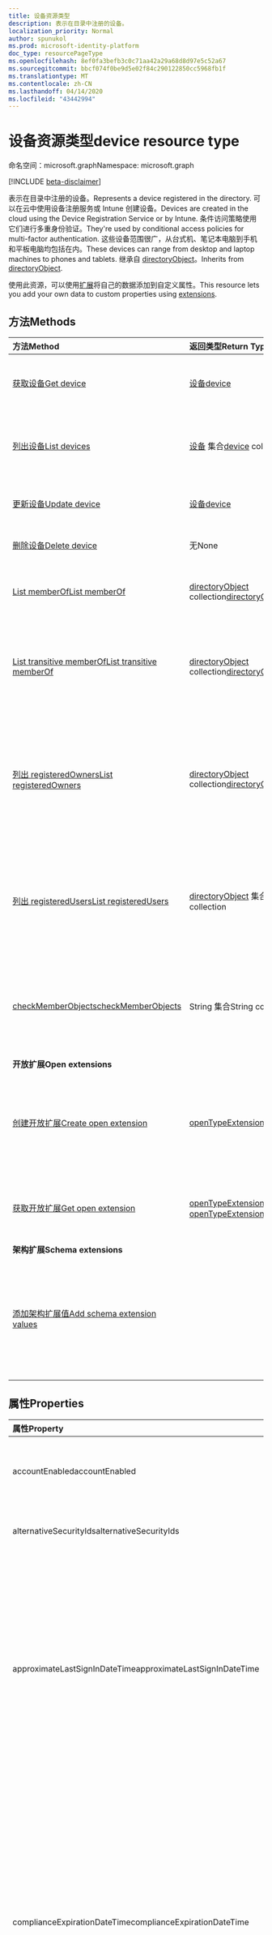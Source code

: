 ```yaml
---
title: 设备资源类型
description: 表示在目录中注册的设备。
localization_priority: Normal
author: spunukol
ms.prod: microsoft-identity-platform
doc_type: resourcePageType
ms.openlocfilehash: 8ef0fa3befb3c0c71aa42a29a68d8d97e5c52a67
ms.sourcegitcommit: bbcf074f0be9d5e02f84c290122850cc5968fb1f
ms.translationtype: MT
ms.contentlocale: zh-CN
ms.lasthandoff: 04/14/2020
ms.locfileid: "43442994"
---
```

# <a name="device-resource-type"></a><span data-ttu-id="fe796-103">设备资源类型</span><span class="sxs-lookup"><span data-stu-id="fe796-103">device resource type</span></span>

<span data-ttu-id="fe796-104">命名空间：microsoft.graph</span><span class="sxs-lookup"><span data-stu-id="fe796-104">Namespace: microsoft.graph</span></span>

[!INCLUDE [beta-disclaimer](../../includes/beta-disclaimer.md)]

<span data-ttu-id="fe796-105">表示在目录中注册的设备。</span><span class="sxs-lookup"><span data-stu-id="fe796-105">Represents a device registered in the directory.</span></span> <span data-ttu-id="fe796-106">可以在云中使用设备注册服务或 Intune 创建设备。</span><span class="sxs-lookup"><span data-stu-id="fe796-106">Devices are created in the cloud using the Device Registration Service or by Intune.</span></span> <span data-ttu-id="fe796-107">条件访问策略使用它们进行多重身份验证。</span><span class="sxs-lookup"><span data-stu-id="fe796-107">They're used by conditional access policies for multi-factor authentication.</span></span> <span data-ttu-id="fe796-108">这些设备范围很广，从台式机、笔记本电脑到手机和平板电脑均包括在内。</span><span class="sxs-lookup"><span data-stu-id="fe796-108">These devices can range from desktop and laptop machines to phones and tablets.</span></span> <span data-ttu-id="fe796-109">继承自 [directoryObject](directoryobject.md)。</span><span class="sxs-lookup"><span data-stu-id="fe796-109">Inherits from [directoryObject](directoryobject.md).</span></span>

<span data-ttu-id="fe796-110">使用此资源，可以使用[扩展](/graph/extensibility-overview)将自己的数据添加到自定义属性。</span><span class="sxs-lookup"><span data-stu-id="fe796-110">This resource lets you add your own data to custom properties using [extensions](/graph/extensibility-overview).</span></span>

## <a name="methods"></a><span data-ttu-id="fe796-111">方法</span><span class="sxs-lookup"><span data-stu-id="fe796-111">Methods</span></span>

| <span data-ttu-id="fe796-112">方法</span><span class="sxs-lookup"><span data-stu-id="fe796-112">Method</span></span>       | <span data-ttu-id="fe796-113">返回类型</span><span class="sxs-lookup"><span data-stu-id="fe796-113">Return Type</span></span>  |<span data-ttu-id="fe796-114">说明</span><span class="sxs-lookup"><span data-stu-id="fe796-114">Description</span></span>|
|:---------------|:--------|:----------|
|[<span data-ttu-id="fe796-115">获取设备</span><span class="sxs-lookup"><span data-stu-id="fe796-115">Get device</span></span>](../api/device-get.md) | [<span data-ttu-id="fe796-116">设备</span><span class="sxs-lookup"><span data-stu-id="fe796-116">device</span></span>](device.md) |<span data-ttu-id="fe796-117">读取 device 对象的属性和关系。</span><span class="sxs-lookup"><span data-stu-id="fe796-117">Read properties and relationships of device object.</span></span>|
|[<span data-ttu-id="fe796-118">列出设备</span><span class="sxs-lookup"><span data-stu-id="fe796-118">List devices</span></span>](../api/device-list.md) | <span data-ttu-id="fe796-119">[设备](device.md) 集合</span><span class="sxs-lookup"><span data-stu-id="fe796-119">[device](device.md) collection</span></span>| <span data-ttu-id="fe796-120">检索目录中的注册设备列表。</span><span class="sxs-lookup"><span data-stu-id="fe796-120">Retrieve a list of devices registered in the directory.</span></span> |
|[<span data-ttu-id="fe796-121">更新设备</span><span class="sxs-lookup"><span data-stu-id="fe796-121">Update device</span></span>](../api/device-update.md) | [<span data-ttu-id="fe796-122">设备</span><span class="sxs-lookup"><span data-stu-id="fe796-122">device</span></span>](device.md)  |<span data-ttu-id="fe796-123">更新设备对象的属性。</span><span class="sxs-lookup"><span data-stu-id="fe796-123">Update the properties of the device object.</span></span> |
|[<span data-ttu-id="fe796-124">删除设备</span><span class="sxs-lookup"><span data-stu-id="fe796-124">Delete device</span></span>](../api/device-delete.md) | <span data-ttu-id="fe796-125">无</span><span class="sxs-lookup"><span data-stu-id="fe796-125">None</span></span> |<span data-ttu-id="fe796-126">删除设备对象。</span><span class="sxs-lookup"><span data-stu-id="fe796-126">Delete the device object.</span></span> |
|[<span data-ttu-id="fe796-127">List memberOf</span><span class="sxs-lookup"><span data-stu-id="fe796-127">List memberOf</span></span>](../api/device-list-memberof.md) |<span data-ttu-id="fe796-128">[directoryObject](directoryobject.md) collection</span><span class="sxs-lookup"><span data-stu-id="fe796-128">[directoryObject](directoryobject.md) collection</span></span>| <span data-ttu-id="fe796-129">列出设备是其直接成员的组。</span><span class="sxs-lookup"><span data-stu-id="fe796-129">List the groups that the device is a direct member of.</span></span> |
|[<span data-ttu-id="fe796-130">List transitive memberOf</span><span class="sxs-lookup"><span data-stu-id="fe796-130">List transitive memberOf</span></span>](../api/device-list-transitivememberof.md) |<span data-ttu-id="fe796-131">[directoryObject](directoryobject.md) collection</span><span class="sxs-lookup"><span data-stu-id="fe796-131">[directoryObject](directoryobject.md) collection</span></span>| <span data-ttu-id="fe796-132">列出设备所属的组。</span><span class="sxs-lookup"><span data-stu-id="fe796-132">List the groups that the device is a member of.</span></span> <span data-ttu-id="fe796-133">此操作是可传递的。</span><span class="sxs-lookup"><span data-stu-id="fe796-133">This operation is transitive.</span></span> |
|[<span data-ttu-id="fe796-134">列出 registeredOwners</span><span class="sxs-lookup"><span data-stu-id="fe796-134">List registeredOwners</span></span>](../api/device-list-registeredowners.md) |<span data-ttu-id="fe796-135">[directoryObject](directoryobject.md) collection</span><span class="sxs-lookup"><span data-stu-id="fe796-135">[directoryObject](directoryobject.md) collection</span></span>| <span data-ttu-id="fe796-136">通过 registeredOwners 导航属性，获取身份为设备注册所有者的用户。</span><span class="sxs-lookup"><span data-stu-id="fe796-136">Get the users that are registered owners of the device from the registeredOwners navigation property.</span></span>|
|[<span data-ttu-id="fe796-137">列出 registeredUsers</span><span class="sxs-lookup"><span data-stu-id="fe796-137">List registeredUsers</span></span>](../api/device-list-registeredusers.md) |<span data-ttu-id="fe796-138">[directoryObject](directoryobject.md) 集合</span><span class="sxs-lookup"><span data-stu-id="fe796-138">[directoryObject](directoryobject.md) collection</span></span>| <span data-ttu-id="fe796-139">从 registeredUsers 导航属性获取设备的注册用户。</span><span class="sxs-lookup"><span data-stu-id="fe796-139">Get the registered users of the device from the registeredUsers navigation property.</span></span>|
|[<span data-ttu-id="fe796-140">checkMemberObjects</span><span class="sxs-lookup"><span data-stu-id="fe796-140">checkMemberObjects</span></span>](../api/device-checkmemberobjects.md) | <span data-ttu-id="fe796-141">String 集合</span><span class="sxs-lookup"><span data-stu-id="fe796-141">String collection</span></span> | <span data-ttu-id="fe796-142">检查组、目录角色或管理单元对象列表中的成员身份。</span><span class="sxs-lookup"><span data-stu-id="fe796-142">Check for membership in a list of group, directory role, or administrative unit objects.</span></span> |
|<span data-ttu-id="fe796-143">**开放扩展**</span><span class="sxs-lookup"><span data-stu-id="fe796-143">**Open extensions**</span></span>| | |
|[<span data-ttu-id="fe796-144">创建开放扩展</span><span class="sxs-lookup"><span data-stu-id="fe796-144">Create open extension</span></span>](../api/opentypeextension-post-opentypeextension.md) |[<span data-ttu-id="fe796-145">openTypeExtension</span><span class="sxs-lookup"><span data-stu-id="fe796-145">openTypeExtension</span></span>](opentypeextension.md)| <span data-ttu-id="fe796-146">创建开放扩展，并将自定义属性添加到新资源或现有资源。</span><span class="sxs-lookup"><span data-stu-id="fe796-146">Create an open extension and add custom properties to a new or existing resource.</span></span>|
|[<span data-ttu-id="fe796-147">获取开放扩展</span><span class="sxs-lookup"><span data-stu-id="fe796-147">Get open extension</span></span>](../api/opentypeextension-get.md) |<span data-ttu-id="fe796-148">[openTypeExtension](opentypeextension.md) 集合</span><span class="sxs-lookup"><span data-stu-id="fe796-148">[openTypeExtension](opentypeextension.md) collection</span></span>| <span data-ttu-id="fe796-149">获取扩展名称标识的开放扩展。</span><span class="sxs-lookup"><span data-stu-id="fe796-149">Get an open extension identified by the extension name.</span></span>|
|<span data-ttu-id="fe796-150">**架构扩展**</span><span class="sxs-lookup"><span data-stu-id="fe796-150">**Schema extensions**</span></span>| | |
|[<span data-ttu-id="fe796-151">添加架构扩展值</span><span class="sxs-lookup"><span data-stu-id="fe796-151">Add schema extension values</span></span>](/graph/extensibility-schema-groups) || <span data-ttu-id="fe796-152">创建架构扩展定义，然后使用它向资源添加自定义键入数据。</span><span class="sxs-lookup"><span data-stu-id="fe796-152">Create a schema extension definition and then use it to add custom typed data to a resource.</span></span>|

## <a name="properties"></a><span data-ttu-id="fe796-153">属性</span><span class="sxs-lookup"><span data-stu-id="fe796-153">Properties</span></span>
| <span data-ttu-id="fe796-154">属性</span><span class="sxs-lookup"><span data-stu-id="fe796-154">Property</span></span>     | <span data-ttu-id="fe796-155">类型</span><span class="sxs-lookup"><span data-stu-id="fe796-155">Type</span></span>   |<span data-ttu-id="fe796-156">说明</span><span class="sxs-lookup"><span data-stu-id="fe796-156">Description</span></span>|
|:---------------|:--------|:----------|
|<span data-ttu-id="fe796-157">accountEnabled</span><span class="sxs-lookup"><span data-stu-id="fe796-157">accountEnabled</span></span>|<span data-ttu-id="fe796-158">Boolean</span><span class="sxs-lookup"><span data-stu-id="fe796-158">Boolean</span></span>| <span data-ttu-id="fe796-159">启用帐户时为 **true**，否则为 **false**。</span><span class="sxs-lookup"><span data-stu-id="fe796-159">**true** if the account is enabled; otherwise, **false**.</span></span> <span data-ttu-id="fe796-160">默认值为 true。</span><span class="sxs-lookup"><span data-stu-id="fe796-160">default is true.</span></span>|
|<span data-ttu-id="fe796-161">alternativeSecurityIds</span><span class="sxs-lookup"><span data-stu-id="fe796-161">alternativeSecurityIds</span></span>|<span data-ttu-id="fe796-162">alternativeSecurityId 集合</span><span class="sxs-lookup"><span data-stu-id="fe796-162">alternativeSecurityId collection</span></span>| <span data-ttu-id="fe796-163">仅供内部使用。</span><span class="sxs-lookup"><span data-stu-id="fe796-163">For internal use only.</span></span> <span data-ttu-id="fe796-164">不可为 null。</span><span class="sxs-lookup"><span data-stu-id="fe796-164">Not nullable.</span></span> |
|<span data-ttu-id="fe796-165">approximateLastSignInDateTime</span><span class="sxs-lookup"><span data-stu-id="fe796-165">approximateLastSignInDateTime</span></span>|<span data-ttu-id="fe796-166">DateTimeOffset</span><span class="sxs-lookup"><span data-stu-id="fe796-166">DateTimeOffset</span></span>| <span data-ttu-id="fe796-167">时间戳类型表示使用 ISO 8601 格式的日期和时间信息，并且始终采用 UTC 时间。</span><span class="sxs-lookup"><span data-stu-id="fe796-167">The timestamp type represents date and time information using ISO 8601 format and is always in UTC time.</span></span> <span data-ttu-id="fe796-168">例如，2014 年 1 月 1 日午夜 UTC 如下所示：`'2014-01-01T00:00:00Z'`。</span><span class="sxs-lookup"><span data-stu-id="fe796-168">For example, midnight UTC on Jan 1, 2014 would look like this: `'2014-01-01T00:00:00Z'`.</span></span> <span data-ttu-id="fe796-169">只读。</span><span class="sxs-lookup"><span data-stu-id="fe796-169">Read-only.</span></span> |
|<span data-ttu-id="fe796-170">complianceExpirationDateTime</span><span class="sxs-lookup"><span data-stu-id="fe796-170">complianceExpirationDateTime</span></span>|<span data-ttu-id="fe796-171">DateTimeOffset</span><span class="sxs-lookup"><span data-stu-id="fe796-171">DateTimeOffset</span></span>| <span data-ttu-id="fe796-172">设备不再符合标准时的时间戳。</span><span class="sxs-lookup"><span data-stu-id="fe796-172">The timestamp when the device is no longer deemed compliant.</span></span> <span data-ttu-id="fe796-173">时间戳类型表示使用 ISO 8601 格式的日期和时间信息，并且始终采用 UTC 时间。</span><span class="sxs-lookup"><span data-stu-id="fe796-173">The timestamp type represents date and time information using ISO 8601 format and is always in UTC time.</span></span> <span data-ttu-id="fe796-174">例如，2014 年 1 月 1 日午夜 UTC 如下所示：`'2014-01-01T00:00:00Z'`。</span><span class="sxs-lookup"><span data-stu-id="fe796-174">For example, midnight UTC on Jan 1, 2014 would look like this: `'2014-01-01T00:00:00Z'`.</span></span> <span data-ttu-id="fe796-175">只读。</span><span class="sxs-lookup"><span data-stu-id="fe796-175">Read-only.</span></span> |
|<span data-ttu-id="fe796-176">deviceId</span><span class="sxs-lookup"><span data-stu-id="fe796-176">deviceId</span></span>|<span data-ttu-id="fe796-177">Guid</span><span class="sxs-lookup"><span data-stu-id="fe796-177">Guid</span></span>| <span data-ttu-id="fe796-178">由 Azure 设备注册服务在设备注册时设置的唯一标识符。</span><span class="sxs-lookup"><span data-stu-id="fe796-178">Unique identifier set by Azure Device Registration Service at the time of registration.</span></span> |
|<span data-ttu-id="fe796-179">deviceMetadata</span><span class="sxs-lookup"><span data-stu-id="fe796-179">deviceMetadata</span></span>|<span data-ttu-id="fe796-180">String</span><span class="sxs-lookup"><span data-stu-id="fe796-180">String</span></span>| <span data-ttu-id="fe796-181">仅供内部使用。</span><span class="sxs-lookup"><span data-stu-id="fe796-181">For internal use only.</span></span> <span data-ttu-id="fe796-182">设置为 null。</span><span class="sxs-lookup"><span data-stu-id="fe796-182">Set to null.</span></span> |
|<span data-ttu-id="fe796-183">deviceVersion</span><span class="sxs-lookup"><span data-stu-id="fe796-183">deviceVersion</span></span>|<span data-ttu-id="fe796-184">Int32</span><span class="sxs-lookup"><span data-stu-id="fe796-184">Int32</span></span>| <span data-ttu-id="fe796-185">仅供内部使用。</span><span class="sxs-lookup"><span data-stu-id="fe796-185">For internal use only.</span></span> |
|<span data-ttu-id="fe796-186">displayName</span><span class="sxs-lookup"><span data-stu-id="fe796-186">displayName</span></span>|<span data-ttu-id="fe796-187">字符串</span><span class="sxs-lookup"><span data-stu-id="fe796-187">String</span></span>| <span data-ttu-id="fe796-p108">设备显示名称。必需。</span><span class="sxs-lookup"><span data-stu-id="fe796-p108">The display name for the device. Required.</span></span> |
|<span data-ttu-id="fe796-190">id</span><span class="sxs-lookup"><span data-stu-id="fe796-190">id</span></span>|<span data-ttu-id="fe796-191">String</span><span class="sxs-lookup"><span data-stu-id="fe796-191">String</span></span>|<span data-ttu-id="fe796-p109">设备唯一标识符。继承自 [directoryObject](directoryobject.md)。密钥，不可为 NULL。只读。</span><span class="sxs-lookup"><span data-stu-id="fe796-p109">The unique identifier for the device. Inherited from [directoryObject](directoryobject.md). Key, Not nullable. Read-only.</span></span>|
|<span data-ttu-id="fe796-196">isCompliant</span><span class="sxs-lookup"><span data-stu-id="fe796-196">isCompliant</span></span>|<span data-ttu-id="fe796-197">Boolean</span><span class="sxs-lookup"><span data-stu-id="fe796-197">Boolean</span></span>|<span data-ttu-id="fe796-198">如果设备符合移动设备管理 (MDM) 策略，则为 **true**；否则；为 **false**。</span><span class="sxs-lookup"><span data-stu-id="fe796-198">**true** if the device complies with Mobile Device Management (MDM) policies; otherwise, **false**.</span></span> <span data-ttu-id="fe796-199">只读。</span><span class="sxs-lookup"><span data-stu-id="fe796-199">Read-only.</span></span> <span data-ttu-id="fe796-200">这只能由 Intune 针对任何设备 OS 类型或经批准的适用于 Windows OS 设备的[MDM 应用](https://docs.microsoft.com/windows/client-management/mdm/azure-active-directory-integration-with-mdm)进行更新。</span><span class="sxs-lookup"><span data-stu-id="fe796-200">This can only be updated by Intune for any device OS type or by an [approved MDM app](https://docs.microsoft.com/windows/client-management/mdm/azure-active-directory-integration-with-mdm) for Windows OS devices.</span></span>|
|<span data-ttu-id="fe796-201">isManaged</span><span class="sxs-lookup"><span data-stu-id="fe796-201">isManaged</span></span>|<span data-ttu-id="fe796-202">Boolean</span><span class="sxs-lookup"><span data-stu-id="fe796-202">Boolean</span></span>|<span data-ttu-id="fe796-203">如果设备由移动设备管理 (MDM) 应用进行托管，则为 **true**；否则，为 **false**。</span><span class="sxs-lookup"><span data-stu-id="fe796-203">**true** if the device is managed by a Mobile Device Management (MDM) app; otherwise, **false**.</span></span> <span data-ttu-id="fe796-204">这只能由 Intune 针对任何设备 OS 类型或经批准的适用于 Windows OS 设备的[MDM 应用](https://docs.microsoft.com/windows/client-management/mdm/azure-active-directory-integration-with-mdm)进行更新。</span><span class="sxs-lookup"><span data-stu-id="fe796-204">This can only be updated by Intune for any device OS type or by an [approved MDM app](https://docs.microsoft.com/windows/client-management/mdm/azure-active-directory-integration-with-mdm) for Windows OS devices.</span></span> |
|<span data-ttu-id="fe796-205">manufacturer</span><span class="sxs-lookup"><span data-stu-id="fe796-205">manufacturer</span></span>|<span data-ttu-id="fe796-206">String</span><span class="sxs-lookup"><span data-stu-id="fe796-206">String</span></span>| <span data-ttu-id="fe796-207">设备的制造商。</span><span class="sxs-lookup"><span data-stu-id="fe796-207">Manufacturer of the device.</span></span> <span data-ttu-id="fe796-208">只读。</span><span class="sxs-lookup"><span data-stu-id="fe796-208">Read-only.</span></span> |
|<span data-ttu-id="fe796-209">mdmAppId</span><span class="sxs-lookup"><span data-stu-id="fe796-209">mdmAppId</span></span>|<span data-ttu-id="fe796-210">String</span><span class="sxs-lookup"><span data-stu-id="fe796-210">String</span></span>|<span data-ttu-id="fe796-211">用于将设备注册到 MDM 的应用程序标识符。</span><span class="sxs-lookup"><span data-stu-id="fe796-211">Application identifier used to register device into MDM.</span></span> <br><br><span data-ttu-id="fe796-212">只读。</span><span class="sxs-lookup"><span data-stu-id="fe796-212">Read-only.</span></span> <span data-ttu-id="fe796-213">支持 $filter。</span><span class="sxs-lookup"><span data-stu-id="fe796-213">Supports $filter.</span></span>|
|<span data-ttu-id="fe796-214">model</span><span class="sxs-lookup"><span data-stu-id="fe796-214">model</span></span>|<span data-ttu-id="fe796-215">String</span><span class="sxs-lookup"><span data-stu-id="fe796-215">String</span></span>| <span data-ttu-id="fe796-216">设备的模型。</span><span class="sxs-lookup"><span data-stu-id="fe796-216">Model of the device.</span></span> <span data-ttu-id="fe796-217">只读。</span><span class="sxs-lookup"><span data-stu-id="fe796-217">Read-only.</span></span> |
|<span data-ttu-id="fe796-218">onPremisesLastSyncDateTime</span><span class="sxs-lookup"><span data-stu-id="fe796-218">onPremisesLastSyncDateTime</span></span>|<span data-ttu-id="fe796-219">DateTimeOffset</span><span class="sxs-lookup"><span data-stu-id="fe796-219">DateTimeOffset</span></span>|<span data-ttu-id="fe796-220">对象最后一次与本地目录同步的时间。时间戳类型表示使用 ISO 8601 格式的日期和时间信息，并且始终采用 UTC 时区。</span><span class="sxs-lookup"><span data-stu-id="fe796-220">The last time at which the object was synced with the on-premises directory.The Timestamp type represents date and time information using ISO 8601 format and is always in UTC time.</span></span> <span data-ttu-id="fe796-221">例如，2014 年 1 月 1 日午夜 (UTC) 如下所示：`'2014-01-01T00:00:00Z'`。只读。</span><span class="sxs-lookup"><span data-stu-id="fe796-221">For example, midnight UTC on Jan 1, 2014 would look like this: `'2014-01-01T00:00:00Z'` Read-only.</span></span> |
|<span data-ttu-id="fe796-222">onPremisesSyncEnabled</span><span class="sxs-lookup"><span data-stu-id="fe796-222">onPremisesSyncEnabled</span></span>|<span data-ttu-id="fe796-223">Boolean</span><span class="sxs-lookup"><span data-stu-id="fe796-223">Boolean</span></span>|<span data-ttu-id="fe796-224">如果此对象从本地目录同步，则为 **true**；如果此对象最初从本地目录同步，但以后不再同步，则为 **false**；如果此对象从未从本地目录同步，则为 **null**（默认值）。</span><span class="sxs-lookup"><span data-stu-id="fe796-224">**true** if this object is synced from an on-premises directory; **false** if this object was originally synced from an on-premises directory but is no longer synced; **null** if this object has never been synced from an on-premises directory (default).</span></span> <span data-ttu-id="fe796-225">只读。</span><span class="sxs-lookup"><span data-stu-id="fe796-225">Read-only.</span></span>|
|<span data-ttu-id="fe796-226">operatingSystem</span><span class="sxs-lookup"><span data-stu-id="fe796-226">operatingSystem</span></span>|<span data-ttu-id="fe796-227">String</span><span class="sxs-lookup"><span data-stu-id="fe796-227">String</span></span>| <span data-ttu-id="fe796-p117">设备上操作系统的类型。必需。</span><span class="sxs-lookup"><span data-stu-id="fe796-p117">The type of operating system on the device. Required.</span></span> |
|<span data-ttu-id="fe796-230">operatingSystemVersion</span><span class="sxs-lookup"><span data-stu-id="fe796-230">operatingSystemVersion</span></span>|<span data-ttu-id="fe796-231">String</span><span class="sxs-lookup"><span data-stu-id="fe796-231">String</span></span>| <span data-ttu-id="fe796-232">设备的操作系统版本。</span><span class="sxs-lookup"><span data-stu-id="fe796-232">Operating system version of the device.</span></span> <span data-ttu-id="fe796-233">必需。</span><span class="sxs-lookup"><span data-stu-id="fe796-233">Required.</span></span> |
|<span data-ttu-id="fe796-234">physicalIds</span><span class="sxs-lookup"><span data-stu-id="fe796-234">physicalIds</span></span>|<span data-ttu-id="fe796-235">String collection</span><span class="sxs-lookup"><span data-stu-id="fe796-235">String collection</span></span>| <span data-ttu-id="fe796-236">仅供内部使用。</span><span class="sxs-lookup"><span data-stu-id="fe796-236">For internal use only.</span></span> <span data-ttu-id="fe796-237">不可为 null。</span><span class="sxs-lookup"><span data-stu-id="fe796-237">Not nullable.</span></span> |
|<span data-ttu-id="fe796-238">profileType</span><span class="sxs-lookup"><span data-stu-id="fe796-238">profileType</span></span>|<span data-ttu-id="fe796-239">String</span><span class="sxs-lookup"><span data-stu-id="fe796-239">String</span></span>|<span data-ttu-id="fe796-240">设备的配置文件类型。</span><span class="sxs-lookup"><span data-stu-id="fe796-240">The profile type of the device.</span></span> <span data-ttu-id="fe796-241">可能的值：</span><span class="sxs-lookup"><span data-stu-id="fe796-241">Possible values:</span></span><br /><span data-ttu-id="fe796-242">**RegisteredDevice** （默认）</span><span class="sxs-lookup"><span data-stu-id="fe796-242">**RegisteredDevice** (default)</span></span><br /><span data-ttu-id="fe796-243">**SecureVM**</span><span class="sxs-lookup"><span data-stu-id="fe796-243">**SecureVM**</span></span><br /><span data-ttu-id="fe796-244">**Printer**</span><span class="sxs-lookup"><span data-stu-id="fe796-244">**Printer**</span></span><br /><span data-ttu-id="fe796-245">**共享**</span><span class="sxs-lookup"><span data-stu-id="fe796-245">**Shared**</span></span><br /><span data-ttu-id="fe796-246">**IoT**</span><span class="sxs-lookup"><span data-stu-id="fe796-246">**IoT**</span></span>|
|<span data-ttu-id="fe796-247">systemLabels</span><span class="sxs-lookup"><span data-stu-id="fe796-247">systemLabels</span></span>|<span data-ttu-id="fe796-248">String 集合</span><span class="sxs-lookup"><span data-stu-id="fe796-248">String collection</span></span>| <span data-ttu-id="fe796-249">系统应用于设备的标签列表。</span><span class="sxs-lookup"><span data-stu-id="fe796-249">List of labels applied to the device by the system.</span></span> |
|<span data-ttu-id="fe796-250">trustType</span><span class="sxs-lookup"><span data-stu-id="fe796-250">trustType</span></span>|<span data-ttu-id="fe796-251">String</span><span class="sxs-lookup"><span data-stu-id="fe796-251">String</span></span>| <span data-ttu-id="fe796-252">加入设备的信任类型。</span><span class="sxs-lookup"><span data-stu-id="fe796-252">Type of trust for the joined device.</span></span> <span data-ttu-id="fe796-253">只读。</span><span class="sxs-lookup"><span data-stu-id="fe796-253">Read-only.</span></span> <span data-ttu-id="fe796-254">可取值为：</span><span class="sxs-lookup"><span data-stu-id="fe796-254">Possible values:</span></span> <br /><span data-ttu-id="fe796-255">**Workplace** - 表示*自带个人设备*</span><span class="sxs-lookup"><span data-stu-id="fe796-255">**Workplace** - indicates *bring your own personal devices*</span></span><br /><span data-ttu-id="fe796-256">**AzureAd** - 仅云加入设备</span><span class="sxs-lookup"><span data-stu-id="fe796-256">**AzureAd** - Cloud only joined devices</span></span><br /><span data-ttu-id="fe796-257">**ServerAd** - 加入 Azure AD 的本地域加入设备。</span><span class="sxs-lookup"><span data-stu-id="fe796-257">**ServerAd** - on-premises domain joined devices joined to Azure AD.</span></span> <span data-ttu-id="fe796-258">如需了解更多详情，请参阅 [Azure Active Directory 中的设备管理简介](/azure/active-directory/device-management-introduction)</span><span class="sxs-lookup"><span data-stu-id="fe796-258">For more details, see [Introduction to device management in Azure Active Directory](/azure/active-directory/device-management-introduction)</span></span> |
|<span data-ttu-id="fe796-259">名称</span><span class="sxs-lookup"><span data-stu-id="fe796-259">Name</span></span>| <span data-ttu-id="fe796-260">String</span><span class="sxs-lookup"><span data-stu-id="fe796-260">String</span></span> | <span data-ttu-id="fe796-261">设备的友好名称。</span><span class="sxs-lookup"><span data-stu-id="fe796-261">Friendly name of a device.</span></span> <span data-ttu-id="fe796-262">仅当用户使用 Microsoft 帐户以 Project 罗马的一部分登录时返回。</span><span class="sxs-lookup"><span data-stu-id="fe796-262">Only returned if user signs in with a Microsoft account as part of Project Rome.</span></span> |
|<span data-ttu-id="fe796-263">状态</span><span class="sxs-lookup"><span data-stu-id="fe796-263">Status</span></span> | <span data-ttu-id="fe796-264">String</span><span class="sxs-lookup"><span data-stu-id="fe796-264">String</span></span>| <span data-ttu-id="fe796-265">设备处于联机或脱机状态。</span><span class="sxs-lookup"><span data-stu-id="fe796-265">Device is online or offline.</span></span> <span data-ttu-id="fe796-266">仅当用户使用 Microsoft 帐户以 Project 罗马的一部分登录时返回。</span><span class="sxs-lookup"><span data-stu-id="fe796-266">Only returned if user signs in with a Microsoft account as part of Project Rome.</span></span> |
|<span data-ttu-id="fe796-267">平台</span><span class="sxs-lookup"><span data-stu-id="fe796-267">Platform</span></span> |<span data-ttu-id="fe796-268">String</span><span class="sxs-lookup"><span data-stu-id="fe796-268">String</span></span>|<span data-ttu-id="fe796-269">设备平台。</span><span class="sxs-lookup"><span data-stu-id="fe796-269">Platform of device.</span></span> <span data-ttu-id="fe796-270">仅当用户使用 Microsoft 帐户以 Project 罗马的一部分登录时返回。</span><span class="sxs-lookup"><span data-stu-id="fe796-270">Only returned if user signs in with a Microsoft account as part of Project Rome.</span></span> <span data-ttu-id="fe796-271">仅当用户使用 Microsoft 帐户以 Project 罗马的一部分登录时返回。</span><span class="sxs-lookup"><span data-stu-id="fe796-271">Only returned if user signs in with a Microsoft account as part of Project Rome.</span></span>|
|<span data-ttu-id="fe796-272">Kind</span><span class="sxs-lookup"><span data-stu-id="fe796-272">Kind</span></span>| <span data-ttu-id="fe796-273">字符串</span><span class="sxs-lookup"><span data-stu-id="fe796-273">String</span></span>| <span data-ttu-id="fe796-274">设备的外形规格。</span><span class="sxs-lookup"><span data-stu-id="fe796-274">Form factor of device.</span></span> <span data-ttu-id="fe796-275">仅当用户使用 Microsoft 帐户以 Project 罗马的一部分登录时返回。</span><span class="sxs-lookup"><span data-stu-id="fe796-275">Only returned if user signs in with a Microsoft account as part of Project Rome.</span></span> |
|<span data-ttu-id="fe796-276">模型</span><span class="sxs-lookup"><span data-stu-id="fe796-276">Model</span></span>| <span data-ttu-id="fe796-277">String</span><span class="sxs-lookup"><span data-stu-id="fe796-277">String</span></span>| <span data-ttu-id="fe796-278">设备型号。</span><span class="sxs-lookup"><span data-stu-id="fe796-278">Model of device.</span></span> <span data-ttu-id="fe796-279">仅当用户使用 Microsoft 帐户以 Project 罗马的一部分登录时返回。</span><span class="sxs-lookup"><span data-stu-id="fe796-279">Only returned if user signs in with a Microsoft account as part of Project Rome.</span></span> |
|<span data-ttu-id="fe796-280">负责</span><span class="sxs-lookup"><span data-stu-id="fe796-280">Manufacturer</span></span>| <span data-ttu-id="fe796-281">String</span><span class="sxs-lookup"><span data-stu-id="fe796-281">String</span></span>| <span data-ttu-id="fe796-282">设备的制造商。</span><span class="sxs-lookup"><span data-stu-id="fe796-282">Manufacturer of device.</span></span> <span data-ttu-id="fe796-283">仅当用户使用 Microsoft 帐户以 Project 罗马的一部分登录时返回。</span><span class="sxs-lookup"><span data-stu-id="fe796-283">Only returned if user signs in with a Microsoft account as part of Project Rome.</span></span> |

## <a name="relationships"></a><span data-ttu-id="fe796-284">关系</span><span class="sxs-lookup"><span data-stu-id="fe796-284">Relationships</span></span>
| <span data-ttu-id="fe796-285">关系</span><span class="sxs-lookup"><span data-stu-id="fe796-285">Relationship</span></span> | <span data-ttu-id="fe796-286">类型</span><span class="sxs-lookup"><span data-stu-id="fe796-286">Type</span></span>   |<span data-ttu-id="fe796-287">说明</span><span class="sxs-lookup"><span data-stu-id="fe796-287">Description</span></span>|
|:---------------|:--------|:----------|
|<span data-ttu-id="fe796-288">extensions</span><span class="sxs-lookup"><span data-stu-id="fe796-288">extensions</span></span>|<span data-ttu-id="fe796-289">[扩展](extension.md)集合</span><span class="sxs-lookup"><span data-stu-id="fe796-289">[extension](extension.md) collection</span></span>|<span data-ttu-id="fe796-p129">为设备定义的开放扩展集合。只读。可为 NULL。</span><span class="sxs-lookup"><span data-stu-id="fe796-p129">The collection of open extensions defined for the device. Read-only. Nullable.</span></span>|
|<span data-ttu-id="fe796-293">registeredOwners</span><span class="sxs-lookup"><span data-stu-id="fe796-293">registeredOwners</span></span>|<span data-ttu-id="fe796-294">[directoryObject](directoryobject.md) collection</span><span class="sxs-lookup"><span data-stu-id="fe796-294">[directoryObject](directoryobject.md) collection</span></span>| <span data-ttu-id="fe796-295">云加入设备或已注册个人设备的用户。</span><span class="sxs-lookup"><span data-stu-id="fe796-295">The user that cloud joined the device or registered their personal device.</span></span> <span data-ttu-id="fe796-296">已注册的所有者是在注册时设置。</span><span class="sxs-lookup"><span data-stu-id="fe796-296">The registered owner is set at the time of registration.</span></span> <span data-ttu-id="fe796-297">目前，只能有一个所有者。</span><span class="sxs-lookup"><span data-stu-id="fe796-297">Currently, there can be only one owner.</span></span> <span data-ttu-id="fe796-298">此为只读属性。</span><span class="sxs-lookup"><span data-stu-id="fe796-298">Read-only.</span></span> <span data-ttu-id="fe796-299">可为 Null。</span><span class="sxs-lookup"><span data-stu-id="fe796-299">Nullable.</span></span>|
|<span data-ttu-id="fe796-300">registeredUsers</span><span class="sxs-lookup"><span data-stu-id="fe796-300">registeredUsers</span></span>|<span data-ttu-id="fe796-301">[directoryObject](directoryobject.md) 集合</span><span class="sxs-lookup"><span data-stu-id="fe796-301">[directoryObject](directoryobject.md) collection</span></span>| <span data-ttu-id="fe796-302">设备的已注册用户集合。</span><span class="sxs-lookup"><span data-stu-id="fe796-302">Collection of registered users of the device.</span></span> <span data-ttu-id="fe796-303">对于云加入设备和已注册的个人设备，已注册用户在设备注册时设置为与已注册所有者相同的值。</span><span class="sxs-lookup"><span data-stu-id="fe796-303">For cloud joined devices and registered personal devices, registered users are set to the same value as registered owners at the time of registration.</span></span> <span data-ttu-id="fe796-304">此为只读属性。</span><span class="sxs-lookup"><span data-stu-id="fe796-304">Read-only.</span></span> <span data-ttu-id="fe796-305">可为 NULL。</span><span class="sxs-lookup"><span data-stu-id="fe796-305">Nullable.</span></span>|
|<span data-ttu-id="fe796-306">extensions</span><span class="sxs-lookup"><span data-stu-id="fe796-306">extensions</span></span>|<span data-ttu-id="fe796-307">[扩展](extension.md)集合</span><span class="sxs-lookup"><span data-stu-id="fe796-307">[extension](extension.md) collection</span></span>|<span data-ttu-id="fe796-308">为设备定义的开放扩展的集合。</span><span class="sxs-lookup"><span data-stu-id="fe796-308">The collection of open extensions defined for the device.</span></span> <span data-ttu-id="fe796-309">可为 Null。</span><span class="sxs-lookup"><span data-stu-id="fe796-309">Nullable.</span></span>|
|<span data-ttu-id="fe796-310">registeredOwners</span><span class="sxs-lookup"><span data-stu-id="fe796-310">registeredOwners</span></span>|<span data-ttu-id="fe796-311">[directoryObject](directoryobject.md) collection</span><span class="sxs-lookup"><span data-stu-id="fe796-311">[directoryObject](directoryobject.md) collection</span></span>|<span data-ttu-id="fe796-p133">是设备注册所有者的用户。只读。可为 NULL。</span><span class="sxs-lookup"><span data-stu-id="fe796-p133">Users that are registered owners of the device. Read-only. Nullable.</span></span>|
|<span data-ttu-id="fe796-315">registeredUsers</span><span class="sxs-lookup"><span data-stu-id="fe796-315">registeredUsers</span></span>|<span data-ttu-id="fe796-316">[directoryObject](directoryobject.md) 集合</span><span class="sxs-lookup"><span data-stu-id="fe796-316">[directoryObject](directoryobject.md) collection</span></span>|<span data-ttu-id="fe796-p134">身份为设备注册用户的用户。只读。可为 NULL。</span><span class="sxs-lookup"><span data-stu-id="fe796-p134">Users that are registered users of the device. Read-only. Nullable.</span></span>|
|<span data-ttu-id="fe796-320"> 命令</span><span class="sxs-lookup"><span data-stu-id="fe796-320">commands</span></span> | <span data-ttu-id="fe796-321">[命令](command.md)集合</span><span class="sxs-lookup"><span data-stu-id="fe796-321">[command](command.md) collection</span></span> | <span data-ttu-id="fe796-322">发送到此设备的一组命令</span><span class="sxs-lookup"><span data-stu-id="fe796-322">Set of commands sent to this device</span></span>|

## <a name="json-representation"></a><span data-ttu-id="fe796-323">JSON 表示形式</span><span class="sxs-lookup"><span data-stu-id="fe796-323">JSON representation</span></span>

<span data-ttu-id="fe796-324">下面是资源的 JSON 表示形式。</span><span class="sxs-lookup"><span data-stu-id="fe796-324">The following is a JSON representation of the resource.</span></span>

<!-- {
  "blockType": "resource",
  "optionalProperties": [
    "extensions",
    "registeredOwners",
    "registeredUsers"
  ],
  "keyProperty": "id",
  "@odata.type": "microsoft.graph.device"
}-->

```json
{
  "accountEnabled": true,
  "approximateLastSignInDateTime": "String (timestamp)",
  "complianceExpirationDateTime": "String (timestamp)",
  "deviceId": "string",
  "deviceMetadata": "string",
  "deviceVersion": 1024,
  "displayName": "string",
  "id": "string (identifier)",
  "isCompliant": true,
  "isManaged": true,
  "mdmAppId": "string",
  "onPremisesLastSyncDateTime": "String (timestamp)",
  "onPremisesSyncEnabled": true,
  "operatingSystem": "string",
  "operatingSystemVersion": "string",
  "physicalIds": ["string"],
  "profileType": "string",
  "systemLabels": ["string"],
  "trustType": "string",
  "Name": "string",
  "Status": "string",
  "Platform": "string",
  "Kind": "string",
  "Model": "string",
  "Manufacturer": "string"
}
```

## <a name="see-also"></a><span data-ttu-id="fe796-325">另请参阅</span><span class="sxs-lookup"><span data-stu-id="fe796-325">See also</span></span>

- [<span data-ttu-id="fe796-326">使用扩展向资源添加自定义数据</span><span class="sxs-lookup"><span data-stu-id="fe796-326">Add custom data to resources using extensions</span></span>](/graph/extensibility-overview)
- [<span data-ttu-id="fe796-327">使用开放扩展向用户添加自定义数据</span><span class="sxs-lookup"><span data-stu-id="fe796-327">Add custom data to users using open extensions</span></span>](/graph/extensibility-open-users)
- [<span data-ttu-id="fe796-328">使用架构扩展向组添加自定义数据</span><span class="sxs-lookup"><span data-stu-id="fe796-328">Add custom data to groups using schema extensions</span></span>](/graph/extensibility-schema-groups)

<!-- uuid: 8fcb5dbc-d5aa-4681-8e31-b001d5168d79
2015-10-25 14:57:30 UTC -->
<!--
{
  "type": "#page.annotation",
  "description": "device resource",
  "keywords": "",
  "section": "documentation",
  "tocPath": "",
  "suppressions": []
}
-->
